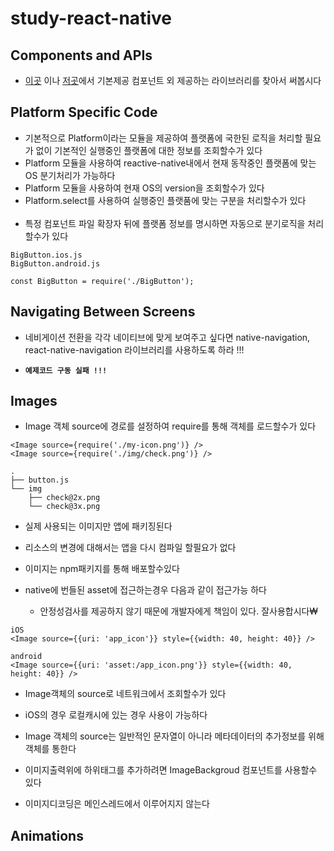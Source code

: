 # study-react-native

## Components and APIs
- [이곳](http://www.awesome-react-native.com/) 이나 [저곳](https://www.npmjs.com/search?q=react-native&page=1&ranking=optimal)에서 기본제공 컴포넌트 외 제공하는 라이브러리를 찾아서 써봅시다 

## Platform Specific Code
- 기본적으로 Platform이라는 모듈을 제공하여 플랫폼에 국한된 로직을 처리할 필요가 없이 기본적인 실행중인 플랫폼에 대한 정보를 조회할수가 있다
- Platform 모듈을 사용하여 reactive-native내에서 현재 동작중인 플랫폼에 맞는 OS 분기처리가 가능하다
- Platform 모듈을 사용하여 현재 OS의 version을 조회할수가 있다
- Platform.select를 사용하여 실행중인 플랫품에 맞는 구분을 처리할수가 있다
<br><br>
- 특정 컴포넌트 파일 확장자 뒤에 플랫폼 정보를 명시하면 자동으로 분기로직을 처리할수가 있다
```
BigButton.ios.js
BigButton.android.js

const BigButton = require('./BigButton');
```
## Navigating Between Screens

- 네비게이션 전환을 각각 네이티브에 맞게 보여주고 싶다면 native-navigation, react-native-navigation 라이브러리를 사용하도록 하라 !!!

- **`예제코드 구동 실패 !!!`**

## Images

- Image 객체 source에 경로를 설정하여 require를 통해 객체를 로드할수가 있다
```
<Image source={require('./my-icon.png')} />
<Image source={require('./img/check.png')} />

.
├── button.js
└── img
    ├── check@2x.png
    └── check@3x.png
```
- 실제 사용되는 이미지만 앱에 패키징된다
- 리소스의 변경에 대해서는 앱을 다시 컴파일 할필요가 없다
- 이미지는 npm패키지를 통해 배포할수있다

- native에 번들된 asset에 접근하는경우 다음과 같이 접근가능 하다
    - 안정성검사를 제공하지 않기 때문에 개발자에게 책임이 있다. 잘사용합시다₩
```
iOS
<Image source={{uri: 'app_icon'}} style={{width: 40, height: 40}} />

android
<Image source={{uri: 'asset:/app_icon.png'}} style={{width: 40, height: 40}} />

```

- Image객체의 source로 네트워크에서 조회할수가 있다
- iOS의 경우 로컬캐시에 있는 경우 사용이 가능하다
- Image 객체의 source는 일반적인 문자열이 아니라 메타데이터의 추가정보를 위해 객체를 통한다

- 이미지출력위에 하위태그를 추가하려면 ImageBackgroud 컴포넌트를 사용할수 있다
- 이미지디코딩은 메인스레드에서 이루어지지 않는다

## Animations



